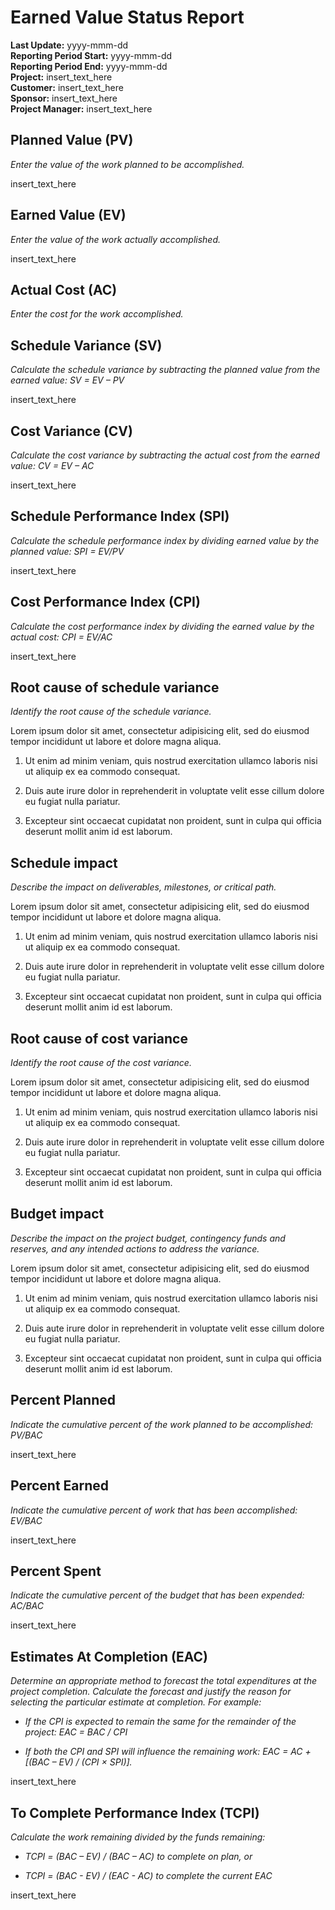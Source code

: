 # Earned Value Status Report

**Last Update:** yyyy-mmm-dd<br>
**Reporting Period Start:** yyyy-mmm-dd<br>
**Reporting Period End:** yyyy-mmm-dd<br>
**Project:** insert_text_here<br>
**Customer:** insert_text_here<br>
**Sponsor:** insert_text_here<br>
**Project Manager:** insert_text_here<br>

## Planned Value (PV)

_Enter the value of the work planned to be accomplished._

insert_text_here

## Earned Value (EV)

_Enter the value of the work actually accomplished._

insert_text_here

## Actual Cost (AC)

_Enter the cost for the work accomplished._

## Schedule Variance (SV)

_Calculate the schedule variance by subtracting the planned value from the earned value: SV = EV – PV_

insert_text_here

## Cost Variance (CV)

_Calculate the cost variance by subtracting the actual cost from the earned value: CV = EV – AC_

insert_text_here

## Schedule Performance Index (SPI)

_Calculate the schedule performance index by dividing earned value by the planned value: SPI = EV/PV_

insert_text_here

## Cost Performance Index (CPI)

_Calculate the cost performance index by dividing the earned value by the actual cost: CPI = EV/AC_

insert_text_here

## Root cause of schedule variance

_Identify the root cause of the schedule variance._

Lorem ipsum dolor sit amet, consectetur adipisicing elit, sed do eiusmod tempor incididunt ut labore et dolore magna aliqua.

1. Ut enim ad minim veniam, quis nostrud exercitation ullamco laboris nisi ut aliquip ex ea commodo consequat.

2. Duis aute irure dolor in reprehenderit in voluptate velit esse cillum dolore eu fugiat nulla pariatur.

3. Excepteur sint occaecat cupidatat non proident, sunt in culpa qui officia deserunt mollit anim id est laborum.

## Schedule impact

_Describe the impact on deliverables, milestones, or critical path._

Lorem ipsum dolor sit amet, consectetur adipisicing elit, sed do eiusmod tempor incididunt ut labore et dolore magna aliqua.

1. Ut enim ad minim veniam, quis nostrud exercitation ullamco laboris nisi ut aliquip ex ea commodo consequat.

2. Duis aute irure dolor in reprehenderit in voluptate velit esse cillum dolore eu fugiat nulla pariatur.

3. Excepteur sint occaecat cupidatat non proident, sunt in culpa qui officia deserunt mollit anim id est laborum.

## Root cause of cost variance

_Identify the root cause of the cost variance._

Lorem ipsum dolor sit amet, consectetur adipisicing elit, sed do eiusmod tempor incididunt ut labore et dolore magna aliqua.

1. Ut enim ad minim veniam, quis nostrud exercitation ullamco laboris nisi ut aliquip ex ea commodo consequat.

2. Duis aute irure dolor in reprehenderit in voluptate velit esse cillum dolore eu fugiat nulla pariatur.

3. Excepteur sint occaecat cupidatat non proident, sunt in culpa qui officia deserunt mollit anim id est laborum.

## Budget impact

_Describe the impact on the project budget, contingency funds and reserves, and any intended actions to address the variance._

Lorem ipsum dolor sit amet, consectetur adipisicing elit, sed do eiusmod tempor incididunt ut labore et dolore magna aliqua.

1. Ut enim ad minim veniam, quis nostrud exercitation ullamco laboris nisi ut aliquip ex ea commodo consequat.

2. Duis aute irure dolor in reprehenderit in voluptate velit esse cillum dolore eu fugiat nulla pariatur.

3. Excepteur sint occaecat cupidatat non proident, sunt in culpa qui officia deserunt mollit anim id est laborum.

## Percent Planned

_Indicate the cumulative percent of the work planned to be accomplished: PV/BAC_

insert_text_here

## Percent Earned

_Indicate the cumulative percent of work that has been accomplished: EV/BAC_

insert_text_here

## Percent Spent

_Indicate the cumulative percent of the budget that has been expended: AC/BAC_

insert_text_here

## Estimates At Completion (EAC)

_Determine an appropriate method to forecast the total expenditures at the project completion. Calculate the forecast and justify the reason for selecting the particular estimate at completion. For example:_

- _If the CPI is expected to remain the same for the remainder of the project: EAC = BAC / CPI_

- _If both the CPI and SPI will influence the remaining work: EAC = AC + [(BAC – EV) / (CPI × SPI)]._

insert_text_here

## To Complete Performance Index (TCPI)

_Calculate the work remaining divided by the funds remaining:_

- _TCPI = (BAC – EV) / (BAC – AC) to complete on plan, or_

- _TCPI = (BAC - EV) / (EAC - AC) to complete the current EAC_

insert_text_here
